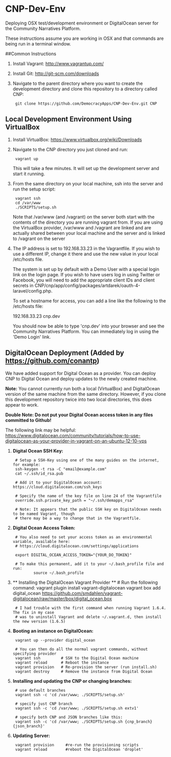 CNP-Dev-Env
===========

Deploying OSX test/development environment or DigitalOcean server for the Community Narratives Platform. 

These instructions assume you are working in OSX and that commands are being run in a terminal window.

##Common Instructions


1. Install Vagrant: http://www.vagrantup.com/
2. Install Git: http://git-scm.com/downloads
3. Navigate to the parent directory where you want to create the development 
   directory and clone this repository to a directory called CNP:

        git clone https://github.com/DemocracyApps/CNP-Dev-Env.git CNP

## Local Development Environment Using VirtualBox

1. Install VirtualBox: https://www.virtualbox.org/wiki/Downloads

2. Navigate to the CNP directory you just cloned and run:

        vagrant up

   This will take a few minutes. It will set up the development server and start it running. 

3. From the same directory on your local machine, ssh into the server and run the setup script:

        vagrant ssh
        cd /var/www
        ./SCRIPTS/setup.sh

   Note that /var/www (and /vagrant) on the server both start with the contents of the directory you are running vagrant from. If you are using the VirtualBox provider, /var/www and /vagrant are linked and are actually shared between your local machine and the server and is linked to /vagrant on the server

4. The IP address is set to 192.168.33.23 in the Vagrantfile. If you wish to use a different IP, change it there and use the new value in your local /etc/hosts file.
    
    The system is set up by default with a Demo User with a special login link on the login page. If you wish to have users log in using Twitter or Facebook, you will need to add the appropriate client IDs and client secrets in CNP/cnp/app/config/packages/artdarek/oauth-4-laravel/config.php.

    To set a hostname for access, you can add a line like the following to the /etc/hosts file:

      192.168.33.23  cnp.dev
      
   You should now be able to type 'cnp.dev' into your browser and see the Community Narratives Platform.
   You can immediately log in using the 'Demo Login' link.


## DigitalOcean Deployment (Added by https://github.com/conantp)

We have added support for Digital Ocean as a provider. You can deploy CNP to Digital Ocean and deploy updates to the newly created machine. 

**Note:** You cannot currently run both a local (VirtualBox) and DigitalOcean version of the same machine from the same directory. However, if you clone this development repository twice into two local directories, this does appear to work. 

**Double Note: Do not put your Digital Ocean access token in any files committed to Github!**

The following link may be helpful: https://www.digitalocean.com/community/tutorials/how-to-use-digitalocean-as-your-provider-in-vagrant-on-an-ubuntu-12-10-vps

1. **Digital Ocean SSH Key:**

        # Setup a SSH-Key using one of the many guides on the internet, for example:
        ssh-keygen -t rsa -C "email@example.com"
        cat ~/.ssh/id_rsa.pub

        # Add it to your DigitalOcean account: https://cloud.digitalocean.com/ssh_keys

        # Specify the name of the key file on line 24 of the Vagrantfile
        override.ssh.private_key_path = "~/.ssh/demapps_rsa"

        # Note: It appears that the public SSH key on DigitalOcean needs to be named Vagrant, though
        # there may be a way to change that in the Vagrantfile.

2. **Digital Ocean Access Token:**

        # You also need to set your access token as an environmental variable, available here: 
        # https://cloud.digitalocean.com/settings/applications

        export DIGITAL_OCEAN_ACCESS_TOKEN="{YOUR_DO_TOKEN}"

        # To make this permanent, add it to your ~/.bash_profile file and run:
                source ~/.bash_profile

3. ** Installing the DigitalOcean Vagrant Provider **
        # Run the following command:
          vagrant plugin install vagrant-digitalocean
          vagrant box add digital_ocean https://github.com/smdahlen/vagrant-digitalocean/raw/master/box/digital_ocean.box

        # I had trouble with the first command when running Vagrant 1.6.4. The fix in my case
        # was to uninstall Vagrant and delete ~/.vagrant.d, then install the new version (1.6.5)

4. **Booting an instance on DigitalOcean:**

        vagrant up --provider digital_ocean

        # You can then do all the normal vagrant commands, without specifying provider
        vagrant ssh         # SSH to the Digital Ocean machine 
        vagrant reload      # Reboot the instance
        vagrant provision   # Re-provision the server (run install.sh) 
        vagrant destroy     # Remove the instance from Digital Ocean

5. **Installing and updating the CNP or changing branches:**

        # use default branches
        vagrant ssh -c 'cd /var/www; ./SCRIPTS/setup.sh'

        # specify just CNP branch
        vagrant ssh -c 'cd /var/www; ./SCRIPTS/setup.sh extv1'                      

        # specify both CNP and JSON branches like this:
        vagrant ssh -c 'cd /var/www; ./SCRIPTS/setup.sh {cnp_branch} {json_branch}' 

6. **Updating Server:**

        vagrant provision     #re-run the provisioning scripts
        vagrant reload        #reboot the DigitalOcean 'droplet'


